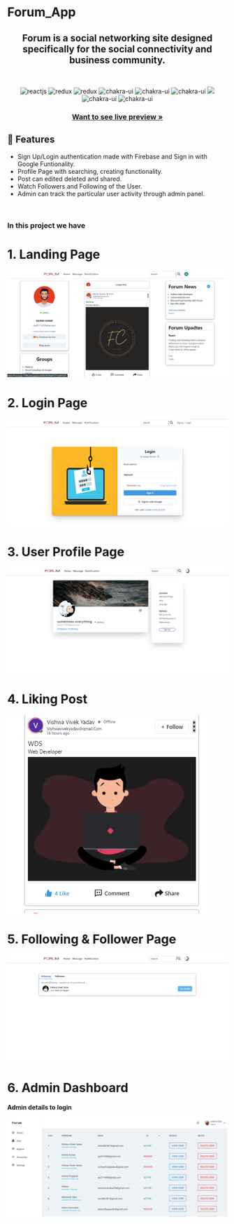 # Forum_App


<h2 align="center">Forum is a social networking site designed specifically for the social connectivity and business community.</h2>

<br />
<p align="center">
    <img src="https://img.shields.io/badge/React-20232A?style=for-the-badge&logo=react&logoColor=61DAFB" alt="reactjs" />
    <img src="https://img.shields.io/badge/Redux-593D88?style=for-the-badge&logo=redux&logoColor=white" alt="redux" />
    <img src="https://img.shields.io/badge/React_Router-CA4245?style=for-the-badge&logo=react-router&logoColor=white" alt="redux" />
    <img src="https://img.shields.io/badge/Chakra%20UI-3bc7bd?style=for-the-badge&logo=chakraui&logoColor=white" alt="chakra-ui"/>
  <img src="https://img.shields.io/badge/JavaScript-F7DF1E?style=for-the-badge&logo=javascript&logoColor=black" alt="chakra-ui"/>
  <img src="https://img.shields.io/badge/HTML5-E34F26?style=for-the-badge&logo=html5&logoColor=white" alt="chakra-ui"/>
  <img src="https://img.shields.io/badge/TypeScript-007ACC?style=for-the-badge&logo=typescript&logoColor=white"/>
  <img src="https://img.shields.io/badge/CSS3-1572B6?style=for-the-badge&logo=css3&logoColor=white" alt="chakra-ui"/>
  <img src="https://img.shields.io/badge/Firebase-039BE5?style=for-the-badge&logo=Firebase&logoColor=white" alt="chakra-ui"/>
</p>
<h3 align="center"><a href="https://forumapp-120fb.web.app/"><strong>Want to see live preview »</strong></a></h3>

## 🚀 Features
- Sign Up/Login authentication made with Firebase and Sign in with Google Funtionality.
- Profile Page with searching, creating functionality.
- Post can edited deleted and shared.
- Watch Followers and Following of the User.
- Admin can track the particular user activity through admin panel.
<br />

### In this project we have

# 1. Landing Page

![landing page](https://github.com/Saurav903/sample1/blob/main/landing1.png)

# 2. Login Page

![Product](https://github.com/Saurav903/sample1/blob/main/loginpage.png)

# 3. User Profile Page

![Single Product](https://github.com/Saurav903/sample1/blob/main/userprofile.png)

# 4. Liking Post

![cart](https://github.com/Saurav903/sample1/blob/main/like.png)

# 5. Following & Follower Page

![Checkout](https://github.com/Saurav903/sample1/blob/main/follow.png)

# 6. Admin Dashboard
<strong>Admin details to login </strong>

![Admin](https://github.com/Saurav903/sample1/blob/main/Image20230227112913.png)

